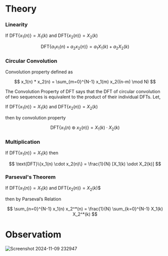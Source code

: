 # Theory
### Linearity

If $\text{DFT}\{x_1(n)\} = X_1(k)$ and $\text{DFT}\{x_2(n)\} = X_2(k)$

$$
\text{DFT}\{a_1 x_1(n) + a_2 x_2(n)\} = a_1 X_1(k) + a_2 X_2(k)
$$

### Circular Convolution
Convolution property defined as

$$
x_1(n) * x_2(n) = \sum_{m=0}^{N-1} x_1(m) x_2((n-m) \mod N)
$$

The Convolution Property of DFT says that the DFT of circular convolution of two sequences is equivalent to the product of their individual DFTs. Let,

If $\text{DFT}\{x_1(n)\} = X_1(k)$ and $\text{DFT}\{x_2(n)\} = X_2(k)$

then by convolution property

$$
\text{DFT}\{x_1(n) \circledast x_2(n)\} = X_1(k) \cdot X_2(k)
$$

### Multiplication
If $\text{DFT}\{x_1(n)\} = X_1(k)$ then

$$
\text{DFT}\{x_1(n) \cdot x_2(n)\} = \frac{1}{N} [X_1(k) \odot X_2(k)]
$$

### Parseval's Theorem
If $\text{DFT}\{x_1(n)\} = X_1(k)$ and $\text{DFT}\{x_2(n)\} = X_2(k)$$

then by Parseval’s Relation

$$
\sum_{n=0}^{N-1} x_1(n) x_2^*(n) = \frac{1}{N} \sum_{k=0}^{N-1} X_1(k) X_2^*(k)
$$

# Observatiom

![Screenshot 2024-11-09 232947](https://github.com/user-attachments/assets/017699ef-3758-4e19-87c8-9878903523f1)

